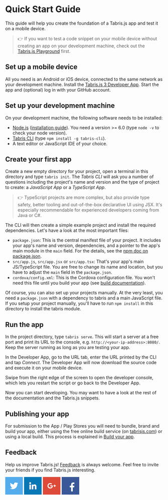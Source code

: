 ---
---
# Quick Start Guide

This guide will help you create the foundation of a Tabris.js app and test it on a mobile device.

> :point_right: If you want to test a code snippet on your mobile device without creating an app on your development machine, check out the [Tabris.js Playground](https://tabrisjs.com/playground) first.

## Set up a mobile device

All you need is an Android or iOS device, connected to the same network as your development machine.
Install the [Tabris.js 3 Developer App](developer-app.md).
Start the app and (optional) log in with your GitHub account.

## Set up your development machine

On your development machine, the following software needs to be installed:

- [Node.js](https://nodejs.org/) ([installation guide](https://docs.npmjs.com/getting-started/installing-node)). You need a version >= 6.0 (type `node -v` to check your node version).
- [Tabris CLI](https://www.npmjs.com/package/tabris-cli) (type `npm install -g tabris-cli`).
- A text editor or JavaScript IDE of your choice.

## Create your first app

Create a new empty directory for your project, open a terminal in this directory and type `tabris init`.
The _Tabris CLI_ will ask you a number of questions including the project's name and version and the type of project to create: a _JavaScript App_ or a _TypeScript App_.

> :point_right:  TypeScript projects are more complex, but also provide type safety, better tooling and out-of-the-box declarative UI using JSX. It's especially recommendable for experienced developers coming from Java or C#.

The CLI will then create a simple example project and install the required dependencies. Let's have a look at the most important files:

- `package.json`: This is the central manifest file of your project. It includes your app's name and version, dependencies, and a pointer to the app's main module in the `main` field. For the details, see the [npm doc on package.json](https://www.npmjs.com/doc/files/package.json.html).
- `src/app.js`, `src/app.jsx` or `src/app.tsx`: That's your app's main JS/TypeScript file. You are free to change its name and location, but you have to adjust the `main` field in the `package.json`.
- `cordova/config.xml`: This is the Cordova configuration file. You won't need this file until you build your app (see [build documentation](build.md)).

Of course, you can also set up your projects manually. At the very least, you need a `package.json` with a dependency to tabris and a main JavaScript file. If you setup your project manually, you'll have to run `npm install` in this directory to install the tabris module.

## Run the app

In the project directory, type `tabris serve`. This will start a server at a free port and print its URL to the console, e.g. `http://<your-ip-address>:8080/`. Keep the server running as long as you are testing your app.

In the Developer App, go to the URL tab, enter the URL printed by the CLI and tap *Connect*. The Developer App will now download the source code and execute it on your mobile device.

Swipe from the right edge of the screen to open the developer console, which lets you restart the script or go back to the Developer App.

Now you can start developing. You may want to have a look at the rest of the documentation and the Tabris.js snippets.

## Publishing your app

For submission to the App / Play Stores you will need to bundle, brand and build your app, either using the free online build service (on [tabrisjs.com](http://tabrisjs.com)) or using a local build. This process is explained in [Build your app](build.md).

## Feedback

Help us improve Tabris.js! [Feedback](mailto:care@tabrisjs.com?subject=Feedback) is always welcome. Feel free to invite your friends if you find Tabris.js interesting.

[![Tabris.js on Twitter](img/social-logo-twitter.png)](https://twitter.com/tabrisjs)
[![EclipseSource on LinkedIn](img/social-logo-linkedin.png)](https://www.linkedin.com/company/eclipsesource)
[![EclipseSource on Google+](img/social-logo-gplus.png)](https://plus.google.com/+Eclipsesource)
[![EclipseSource on Facebook](img/social-logo-facebook.png)](https://www.facebook.com/eclipsesource)
